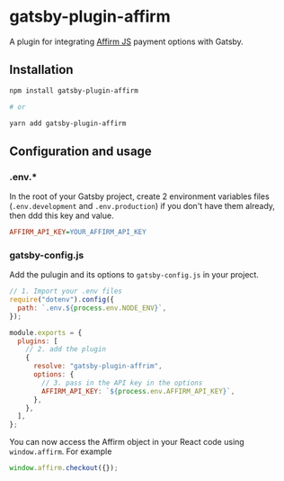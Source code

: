 # gatsby-plugin-affirm

A plugin for integrating [Affirm JS](https://docs.affirm.com/affirm-developers/docs) payment options with Gatsby.

## Installation

```sh
npm install gatsby-plugin-affirm

# or

yarn add gatsby-plugin-affirm
```

## Configuration and usage

### .env.\*

In the root of your Gatsby project, create 2 environment variables files (`.env.development` and `.env.production`) if you don't have them already, then ddd this key and value.

```ini
AFFIRM_API_KEY=YOUR_AFFIRM_API_KEY
```

### gatsby-config.js

Add the pulugin and its options to `gatsby-config.js` in your project.

```js
// 1. Import your .env files
require("dotenv").config({
  path: `.env.${process.env.NODE_ENV}`,
});

module.exports = {
  plugins: [
    // 2. add the plugin
    {
      resolve: "gatsby-plugin-affrim",
      options: {
        // 3. pass in the API key in the options
        AFFIRM_API_KEY: `${process.env.AFFIRM_API_KEY}`,
      },
    },
  ],
};
```

You can now access the Affirm object in your React code using `window.affirm`. For example

```js
window.affirm.checkout({});
```
